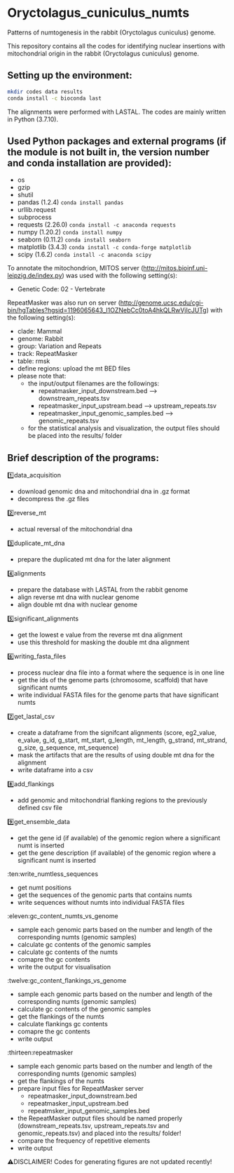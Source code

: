 # Oryctolagus_cuniculus_numts
 Patterns of numtogenesis in the rabbit (Oryctolagus cuniculus) genome.

This repository contains all the codes for identifying nuclear insertions with mitochondrial origin in the rabbit (Oryctolagus cuniculus) genome.

Setting up the environment:
---
```bash
mkdir codes data results
conda install -c bioconda last
```

The alignments were performed with LASTAL.
The codes are mainly written in Python (3.7.10).

Used Python packages and external programs (if the module is not built in, the version number and conda installation are provided):
---
- os
- gzip
- shutil
- pandas (1.2.4) `conda install pandas`
- urllib.request
- subprocess
- requests (2.26.0) `conda install -c anaconda requests`
- numpy (1.20.2) `conda install numpy`
- seaborn (0.11.2) `conda install seaborn`
- matplotlib (3.4.3) `conda install -c conda-forge matplotlib`
- scipy (1.6.2) `conda install -c anaconda scipy`

To annotate the mitochondrion, MITOS server (http://mitos.bioinf.uni-leipzig.de/index.py) was used with the following setting(s):
- Genetic Code: 02 - Vertebrate

RepeatMasker was also run on server (http://genome.ucsc.edu/cgi-bin/hgTables?hgsid=1196065643_I1OZNebCc0toA4hkQLRwVjIcJUTg) with the following setting(s):
- clade: Mammal
- genome: Rabbit
- group: Variation and Repeats
- track: RepeatMasker
- table: rmsk
- define regions: upload the mt BED files
- please note that:
	- the input/output filenames are the followings:
		- repeatmasker_input_downstream.bed --> downstream_repeats.tsv
		- repeatmasker_input_upstream.bead --> upstream_repeats.tsv
		- repeatmasker_input_genomic_samples.bed --> genomic_repeats.tsv
	- for the statistical analysis and visualization, the output files should be placed into the results/ folder

Brief description of the programs:
---

:one:data_acquisition

- download genomic dna and mitochondrial dna in .gz format
- decompress the .gz files

:two:reverse_mt

- actual reversal of the mitochondrial dna

:three:duplicate_mt_dna

- prepare the duplicated mt dna for the later alignment

:four:alignments

- prepare the database with LASTAL from the rabbit genome
- align reverse mt dna with nuclear genome
- align double mt dna with nuclear genome

:five:significant_alignments

- get the lowest e value from the reverse mt dna alignment
- use this threshold for masking the double mt dna alignment

:six:writing_fasta_files

- process nuclear dna file into a format where the sequence is in one line
- get the ids of the genome parts (chromosome, scaffold) that have significant numts
- write individual FASTA files for the genome parts that have significant numts

:seven:get_lastal_csv

- create a dataframe from the signifcant alignments (score, eg2_value, e_value, g_id, g_start, mt_start, g_length, mt_length, g_strand, mt_strand, g_size, g_sequence, mt_sequence)
- mask the artifacts that are the results of using double mt dna for the alignment
- write dataframe into a csv

:eight:add_flankings

- add genomic and mitochondrial flanking regions to the previously defined csv file

:nine:get_ensemble_data

- get the gene id (if available) of the genomic region where a significant numt is inserted
- get the gene description (if available) of the genomic region where a significant numt is inserted

:ten:write_numtless_sequences

- get numt positions
- get the sequences of the genomic parts that contains numts
- write sequences without numts into individual FASTA files

:eleven:gc_content_numts_vs_genome

- sample each genomic parts based on the number and length of the corresponding numts (genomic samples)
- calculate gc contents of the genomic samples
- calculate gc contents of the numts
- comapre the gc contents
- write the output for visualisation

:twelve:gc_content_flankings_vs_genome

- sample each genomic parts based on the number and length of the corresponding numts (genomic samples)
- calculate gc contents of the genomic samples
- get the flankings of the numts
- calculate flankings gc contents
- comapre the gc contents
- write output

:thirteen:repeatmasker

- sample each genomic parts based on the number and length of the corresponding numts (genomic samples)
- get the flankings of the numts
- prepare input files for RepeatMasker server
	- repeatmasker_input_downstream.bed
	- repeatmasker_input_upstream.bed
	- repeatmsker_input_genomic_samples.bed
- the RepeatMasker output files should be named properly (downstream_repeats.tsv, upstream_repeats.tsv and genomic_repeats.tsv) and placed into the results/ folder!
- compare the frequency of repetitive elements
- write output

:warning:DISCLAIMER! Codes for generating figures are not updated recently!